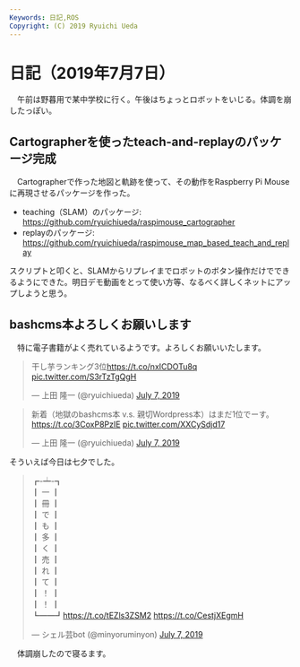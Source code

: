 ```yaml
---
Keywords: 日記,ROS
Copyright: (C) 2019 Ryuichi Ueda
---
```


# 日記（2019年7月7日）

　午前は野暮用で某中学校に行く。午後はちょっとロボットをいじる。体調を崩したっぽい。

## Cartographerを使ったteach-and-replayのパッケージ完成

　Cartographerで作った地図と軌跡を使って、その動作をRaspberry Pi Mouseに再現させるパッケージを作った。


* teaching（SLAM）のパッケージ: https://github.com/ryuichiueda/raspimouse_cartographer
* replayのパッケージ: https://github.com/ryuichiueda/raspimouse_map_based_teach_and_replay

スクリプトと叩くと、SLAMからリプレイまでロボットのボタン操作だけでできるようにできた。明日デモ動画をとって使い方等、なるべく詳しくネットにアップしようと思う。

## bashcms本よろしくお願いします

　特に電子書籍がよく売れているようです。よろしくお願いいたします。

<blockquote class="twitter-tweet" data-partner="tweetdeck"><p lang="ja" dir="ltr">干し芋ランキング3位<a href="https://t.co/nxICDOTu8q">https://t.co/nxICDOTu8q</a> <a href="https://t.co/S3rTzTgQgH">pic.twitter.com/S3rTzTgQgH</a></p>&mdash; 上田 隆一 (@ryuichiueda) <a href="https://twitter.com/ryuichiueda/status/1147847005441409024?ref_src=twsrc%5Etfw">July 7, 2019</a></blockquote>
<script async src="https://platform.twitter.com/widgets.js" charset="utf-8"></script>

<blockquote class="twitter-tweet" data-partner="tweetdeck"><p lang="ja" dir="ltr">新着（地獄のbashcms本 v.s. 親切Wordpress本）はまだ1位でーす。<a href="https://t.co/3CoxP8PzIE">https://t.co/3CoxP8PzIE</a> <a href="https://t.co/XXCySdjd17">pic.twitter.com/XXCySdjd17</a></p>&mdash; 上田 隆一 (@ryuichiueda) <a href="https://twitter.com/ryuichiueda/status/1147847526340415489?ref_src=twsrc%5Etfw">July 7, 2019</a></blockquote>
<script async src="https://platform.twitter.com/widgets.js" charset="utf-8"></script>

そういえば今日は七夕でした。

<blockquote class="twitter-tweet" data-partner="tweetdeck"><p lang="ja" dir="ltr">┏-┷-┓<br>┃ 一 ┃<br>┃ 冊 ┃<br>┃ で ┃<br>┃ も ┃<br>┃ 多 ┃<br>┃ く ┃<br>┃ 売 ┃<br>┃ れ ┃<br>┃ て ┃<br>┃ ！ ┃<br>┃ ！ ┃<br>┗━━┛<a href="https://t.co/tEZls3ZSM2">https://t.co/tEZls3ZSM2</a> <a href="https://t.co/CestjXEgmH">https://t.co/CestjXEgmH</a></p>&mdash; シェル芸bot (@minyoruminyon) <a href="https://twitter.com/minyoruminyon/status/1147847723472891908?ref_src=twsrc%5Etfw">July 7, 2019</a></blockquote>
<script async src="https://platform.twitter.com/widgets.js" charset="utf-8"></script>


　体調崩したので寝るます。
